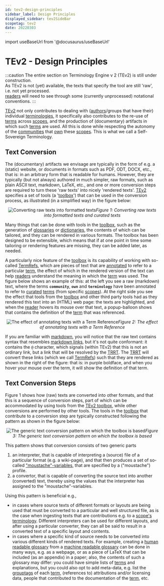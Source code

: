 ```yaml
---
id: tev2-design-principles
sidebar_label: Design Principles
displayed_sidebar: tev2SideBar
scopetag: tev2
date: 20220303
---
```


import useBaseUrl from '@docusaurus/useBaseUrl'

# TEv2 - Design Principles

:::caution
The entire section on Terminology Engine v 2 (TEv2) is still under construction.<br/>
As TEv2 is not (yet) available, the texts that specify the tool are still 'raw', i.e. not yet processed.<br/>[readers](@) will need to see through some (currently unprocessed) notational conventions.
:::

[TEv2](@) not only contributes to dealing with ([authors](@)/groups that have their) individual [terminologies](@), it specifically also contributes to the re-use of [terms](@) across [scopes](@), and the production of (documentary) artifacts in which such [terms](@) are used. All this is done while respecting the autonomy of the [communities](@) that [own](@essiflab) these [scopes](@). This is what we call a Self-Sovereign Terminology.

## Text Conversion

The (documentary) artifacts we envisage are typically in the form of e.g. a (static) website, or documents in formats such as PDF, ODT, DOCX, etc., that is: in an arbitrary form that is readable for humans. However, they are typically (but not always) authored in much simpler, raw formats, such as plain ASCII text, markdown, LaTeX, etc., and one or more conversion steps are required to turn these 'raw texts' into nicely 'rendered texts'. [TEv2](@) specifies a set of tools (a '[toolbox](/docs/tev2/tev2-toolbox)') that can be used in the conversion process, as illustrated (in a simplified way) in the figure below:

<p align="center">
<img
  alt="Converting raw texts into formatted texts"
  src={useBaseUrl('images/tev2-overview-without-toolbox.png')}
/><i>Figure 1: Converting raw texts into formatted texts and curated texts</i>
</p>

Many things that can be done with tools in the [toolbox](/docs/tev2/tev2-toolbox), such as the generation of [glossaries](@) or [dictionaries](@), the contents of which can be tailored, and they can be rendered in various formats. The toolbox has been designed to be extensible, which means that if at one point in time some tailoring or rendering features are missing, they can be added later, as needed.

A particularly nice feature of the [toolbox](/docs/tev2/tev2-toolbox) is its capability of working with so-called [TermRefs](@), which are pieces of text that are [annotated](/docs/tev2/spec-syntax/term-ref-syntax) to refer to a particular [term](@), the effect of which in the rendered version of the text can help [readers](@) understand the meaning in which the [term](@) was used. The figure below shows an example of this: at the left you see a raw (markdown) text, where the terms **`community`**, **`own`** and **`terminology`** have been annotated to refer to [curated](@) [terms](@) (from specific [scopes](@)). At the right side you see the effect that tools from the [toolbox](/docs/tev2/tev2-toolbox) and other third party tools had as they rendered this text into an (HTML) web page: the texts are highlighted, and when the [reader](@) hovers its mouse over that text, a popup-balloon shows that contains the definition of the [term](@) that was referenced.

<p align="center">
<img
  alt="The effect of annotating texts with a Term Reference"
  src={useBaseUrl('images/tev2-overview-enhanced-term.png')}
/><i>Figure 2: The effect of annotating texts with a Term Reference</i>
</p>

If you are familiar with [markdown](https://www.markdownguide.org/basic-syntax/), you will notice that the raw text contains syntax that resembles [markdown links](https://www.markdownguide.org/basic-syntax/#links), but it's not quite conformant: it contains the `@` character, which signals (within TEv2) that this is not an ordinary link, but a link that will be resolved by the [TRRT](@). The [TRRT](@) will convert these links (which we call [TermRefs](@)) such that they are rendered as shown in the right of the figure: that is: in purple boldface, and when you hover your mouse over the term, it will show the definition of that term.

## Text Conversion Steps

Figure 1 shows how (raw) texts are converted into other formats, and that this is a sequence of conversion steps, part of which can be accommodated by using tools from the [TEv2 toolbox](/docs/tev2/tev2-toolbox), while other conversions are performed by other tools. The tools in the [toolbox](/docs/tev2/tev2-toolbox) that contribute to a conversion step are typically constructed following the pattern as shown in the figure below:

<p align="center">
<img
  alt="The generic text conversion pattern on which the toolbox is based"
  src={useBaseUrl('images/tev2-text-conversion-pattern.png')}
/><i>Figure 3: The generic text conversion pattern on which the toolbox is based</i>
</p>

This pattern shows that conversion consists of two generic parts
1. an interpreter, that is capable of interpreting a (source) file of a particular format (e.g. a wiki-page), and that then produces a set of so-called ["moustache"-variables](https://mustache.github.io/mustache.5.html), that are specified by a ("moustache") profile.
2. a convertor, that is capable of converting the source text into another (converted) text, thereby using the values that the interpreter has assigned to the "moustache"-variables.

Using this pattern is beneficial e.g.,
- in cases where source texts of different formats or layouts are being used that must be converted to a particular and well structured file, as is the case when ingesting texts that are contributions e.g. to a [scope's](@) [terminology](@). Different interpreters can be used for different layouts, and after using a particular converter, they can all be said to result in a converted text of a specific layout and contents.
- in cases where a specific kind of source needs to be converted into various different kinds of rendered texts. For example, creating a [human readable glossary](@) from a [machine readable glossary](@) can be done in many ways, e.g. as a webpage, or as a piece of LaTeX that can be included (as an appendix) in a paper; also, the contents of such a glossary may differ: you could have simple lists of [terms](@) and explanations, but you could also opt to add meta-data, e.g. list the [grouptags](@) of each [term](@), (references to) attributions and/or licensing data, people that contributed to the documentation of the [term](@), etc.
